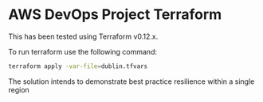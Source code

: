 # AWS DevOps Project Terraform

This has been tested using Terraform v0.12.x.

To run terraform use the following command:

```bash
terraform apply -var-file=dublin.tfvars
```

The solution intends to demonstrate best practice resilience within a single region